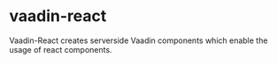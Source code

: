 vaadin-react
==============

Vaadin-React creates serverside Vaadin components which enable the usage of react components.
